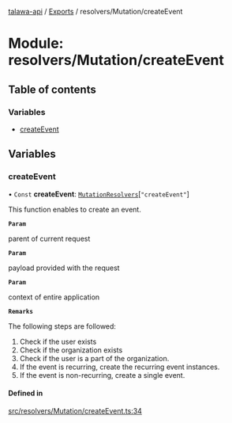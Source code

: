 [talawa-api](../README.md) / [Exports](../modules.md) / resolvers/Mutation/createEvent

# Module: resolvers/Mutation/createEvent

## Table of contents

### Variables

- [createEvent](resolvers_Mutation_createEvent.md#createevent)

## Variables

### createEvent

• `Const` **createEvent**: [`MutationResolvers`](types_generatedGraphQLTypes.md#mutationresolvers)[``"createEvent"``]

This function enables to create an event.

**`Param`**

parent of current request

**`Param`**

payload provided with the request

**`Param`**

context of entire application

**`Remarks`**

The following steps are followed:
1. Check if the user exists
2. Check if the organization exists
3. Check if the user is a part of the organization.
4. If the event is recurring, create the recurring event instances.
5. If the event is non-recurring, create a single event.

#### Defined in

[src/resolvers/Mutation/createEvent.ts:34](https://github.com/PalisadoesFoundation/talawa-api/blob/c766886/src/resolvers/Mutation/createEvent.ts#L34)
